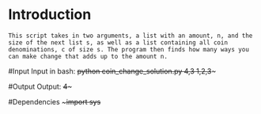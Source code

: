 # Introduction

    This script takes in two arguments, a list with an amount, n, and the size of the next list s, as well as a list containing all coin denominations, c of size s. The program then finds how many ways you can make change that adds up to the amount n.

#Input
    Input in bash:
    ~~~~python coin_change_solution.py 4,3 1,2,3~~~~~

#Output
    Output:
        ~~~~4~~~~~

#Dependencies
    ~~~~~import sys~~~~

